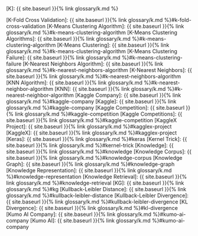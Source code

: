 [K]: {{ site.baseurl }}{% link glossary/k.md %}

[K-Fold Cross Validation]: {{ site.baseurl }}{% link glossary/k.md %}#k-fold-cross-validation
[K-Means Clustering Algorithm]: {{ site.baseurl }}{% link glossary/k.md %}#k-means-clustering-algorithm
[K-Means Clustering Algorithms]: {{ site.baseurl }}{% link glossary/k.md %}#k-means-clustering-algorithm
[K-Means Clustering]: {{ site.baseurl }}{% link glossary/k.md %}#k-means-clustering-algorithm
[K-Means Clustering Failure]: {{ site.baseurl }}{% link glossary/k.md %}#k-means-clustering-failure
[K-Nearest Neighbors Algorithm]: {{ site.baseurl }}{% link glossary/k.md %}#k-nearest-neighbors-algorithm
[K-Nearest Neighbors]: {{ site.baseurl }}{% link glossary/k.md %}#k-nearest-neighbors-algorithm
[KNN Algorithm]: {{ site.baseurl }}{% link glossary/k.md %}#k-nearest-neighbor-algorithm
[KNN]: {{ site.baseurl }}{% link glossary/k.md %}#k-nearest-neighbor-algorithm
[Kaggle Company]: {{ site.baseurl }}{% link glossary/k.md %}#kaggle-company
[Kaggle]: {{ site.baseurl }}{% link glossary/k.md %}#kaggle-company
[Kaggle Competition]: {{ site.baseurl }}{% link glossary/k.md %}#kaggle-competition
[Kaggle Competitions]: {{ site.baseurl }}{% link glossary/k.md %}#kaggle-competition
[KaggleX Project]: {{ site.baseurl }}{% link glossary/k.md %}#kagglex-project
[KaggleX]: {{ site.baseurl }}{% link glossary/k.md %}#kagglex-project
[Keras]: {{ site.baseurl }}{% link glossary/k.md %}#keras
[Kernel Trick]: {{ site.baseurl }}{% link glossary/k.md %}#kernel-trick
[Knowledge]: {{ site.baseurl }}{% link glossary/k.md %}#knowledge
[Knowledge Corpus]: {{ site.baseurl }}{% link glossary/k.md %}#knowledge-corpus
[Knowledge Graph]: {{ site.baseurl }}{% link glossary/k.md %}#knowledge-graph
[Knowledge Representation]: {{ site.baseurl }}{% link glossary/k.md %}#knowledge-representation
[Knowledge Retrieval]: {{ site.baseurl }}{% link glossary/k.md %}#knowledge-retrieval
[KG]: {{ site.baseurl }}{% link glossary/k.md %}#kg
[Kullback-Leibler Distance]: {{ site.baseurl }}{% link glossary/k.md %}#kullback-leibler-distance
[Kullback-Leibler Divergence]: {{ site.baseurl }}{% link glossary/k.md %}#kullback-leibler-divergence
[KL Divergence]: {{ site.baseurl }}{% link glossary/k.md %}#kl-divergence
[Kumo AI Company]: {{ site.baseurl }}{% link glossary/k.md %}#kumo-ai-company
[Kumo AI]: {{ site.baseurl }}{% link glossary/k.md %}#kumo-ai-company
